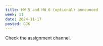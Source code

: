 ```yaml
---
title: HW 5 and HW 6 (optional) announced
week: 11
date: 2024-11-17
posted: GJK
---
```


Check the assignment channel.